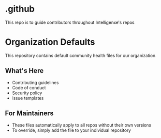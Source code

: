 # .github
This repo is to guide contributors throughout Intelligenxe's repos

# Organization Defaults

This repository contains default community health files for our organization.

## What's Here
- Contributing guidelines
- Code of conduct  
- Security policy
- Issue templates

## For Maintainers
- These files automatically apply to all repos without their own versions
- To override, simply add the file to your individual repository








